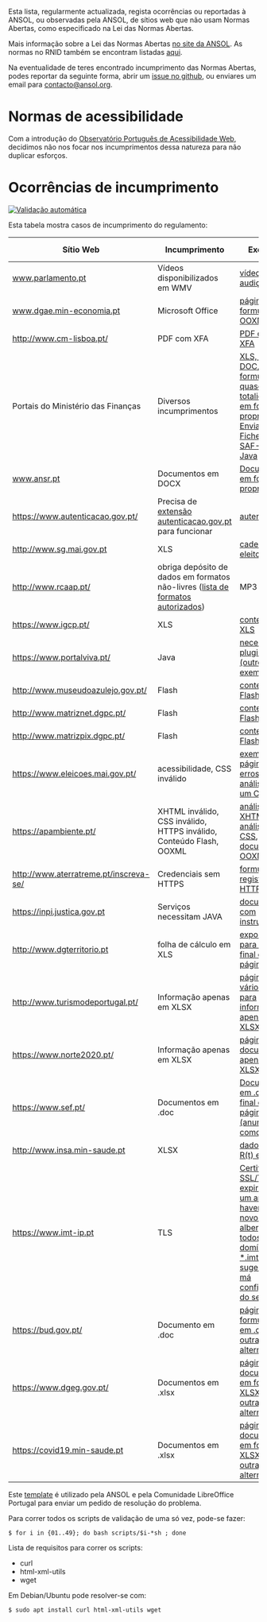 Esta lista, regularmente actualizada, regista ocorrências ou reportadas à ANSOL, ou observadas pela ANSOL, de sítios web que não usam Normas Abertas, como especificado na Lei das Normas Abertas.

Mais informação sobre a Lei das Normas Abertas [no site da ANSOL](https://ansol.org/iniciativas/monitorizacao-rnid/). As normas no RNID também se encontram listadas [aqui](RNID.md).

Na eventualidade de teres encontrado incumprimento das Normas Abertas, podes reportar da seguinte forma, abrir um [issue no github](https://github.com/marado/RNID/issues/new/choose), ou enviares um email para [contacto@ansol.org](mailto:contacto@ansol.org).

# Normas de acessibilidade

Com a introdução do [Observatório Português de Acessibilidade
Web](https://observatorio.acessibilidade.gov.pt/), decidimos não nos focar nos
incumprimentos dessa natureza para não duplicar esforços.


# Ocorrências de incumprimento

[![Validação automática](https://github.com/marado/RNID/actions/workflows/scripts.yml/badge.svg)](https://github.com/marado/RNID/actions/workflows/scripts.yml)

Esta tabela mostra casos de incumprimento do regulamento:

| Sítio Web                                    | Incumprimento                                                                                                                      | Exemplo                                                                                                                                                                                                                                                                                                                                                                                                                                                                                           | Última avaliação | Pedido de Resolução |
| -------------------------------------------- | ---------------------------------------------------------------------------------------------------------------------------------- | ------------------------------------------------------------------------------------------------------------------------------------------------------------------------------------------------------------------------------------------------------------------------------------------------------------------------------------------------------------------------------------------------------------------------------------------------------------------------------------------------- | ---------------- | ------------------- |
| www.parlamento.pt                            | Vídeos disponibilizados em WMV                                                                                                     | [vídeo de audição](http://www.parlamento.pt/ActividadeParlamentar/Paginas/DetalheAudiencia.aspx?BID=99371)                                                                                                                                                                                                                                                                                                                                                                                        | 2022/05/20 | 2015/03/25          |
| www.dgae.min-economia.pt                     | Microsoft Office                                                                                                                   | [página com formulários OOXML](http://www.dgae.gov.pt/documentacao-/formularios.aspx)                                                                                                                                                                                                                                                                                                                                                                                                             | 2022/05/20 | 2015/03/25          |
| http://www.cm-lisboa.pt/                     | PDF com XFA                                                                                                                        | [PDF com XFA](http://www.cm-lisboa.pt/fileadmin/DOCS/Formularios/transversais/CML_participacao_ocorrencia.pdf)                                                                                                                                                                                                                                                                                                                                                                                    | 2022/05/20 | 2019/04/23          |
| Portais do Ministério das Finanças           | Diversos incumprimentos                                                                                                            | [XLS, XLSX e DOC](http://info.portaldasfinancas.gov.pt/pt/apoio_contribuinte/tabela_ret_doclib/), [lista de formulários, quase na totalidade em formatos proprietários](http://info-aduaneiro.portaldasfinancas.gov.pt/pt/publicacoes_formularios/formularios/Pages/formularios.aspx), [Enviar Ficheiro SAF-T exige Java](https://faturas.portaldasfinancas.gov.pt/enviarSaftAppletForm.action) | 2022/05/20 | 2017/03/25          |
| www.ansr.pt                                  | Documentos em DOCX                                                                                                                 | [Documentos em formato proprietário](http://www.ansr.pt/Contraordenacoes/Formularios/Pages/default.aspx)                                                                                                                                                                                                                                                                                                                                                                                          | 2022/05/20 | 2015/04/14          |
| https://www.autenticacao.gov.pt/             | Precisa de [extensão autenticacao.gov.pt](https://autenticacao.gov.pt/fa/ajuda/autenticacaogovpt.aspx#installAgent) para funcionar | [autenticação](https://www.autenticacao.gov.pt/web/guest/cartao-cidadao/autenticacao)                                                                                                                                                                                                                                                                                                                                                                                                                      | 2022/05/20 |                     |
| http://www.sg.mai.gov.pt                     | XLS                                                                                                                                | [cadernos eleitorais](http://www.sg.mai.gov.pt/AdministracaoEleitoral/RecenseamentoEleitoral/ResultadosRecenseamento/Paginas/default.aspx)                                                                                                                                                                                                                                                                                                                                                        | 2022/05/20 | 2016/01/28          |
| http://www.rcaap.pt/                         | obriga depósito de dados em formatos não-livres ([lista de formatos autorizados](https://dre.pt/application/conteudo/72779297))    | MP3                                                                                                                                                                                                                                                                                                                                                                                                                                                                                               | 2022/05/20 |                     |
| https://www.igcp.pt/                         | XLS                                                                                                                                | [conteúdo em XLS](https://www.igcp.pt/pt/gca/?id=80)                                                                                                                                                                                                                                                                                                                                                                                                                                              | 2022/05/20 | 2019/05/14          |
| https://www.portalviva.pt/                   | Java                                                                                                                               | [necessita plugin JAVA](https://www.portalviva.pt/lx/pt/myvivaclient/client-account-area/loads/new-load.aspx) [(outro exemplo)](https://www.portalviva.pt/lx/pt/public/client-register-modes.aspx)                                                                                                                                                                                                                                                                                                | 2022/05/20 | 2020/05/04          |
| http://www.museudoazulejo.gov.pt/            | Flash                                                                                                                              | [conteúdo Flash](http://www.museudoazulejo.gov.pt/)                                                                                                                                                                                                                                                                                                                                                                                                                                               | 2022/05/12 | 2019/07/30          |
| http://www.matriznet.dgpc.pt/                | Flash                                                                                                                              | [conteúdo Flash](http://www.matriznet.dgpc.pt/)                                                                                                                                                                                                                                                                                                                                                                                                                                                   | 2022/05/20 | 2021/10/24          |
| http://www.matrizpix.dgpc.pt/                | Flash                                                                                                                              | [conteúdo Flash](http://www.matrizpix.dgpc.pt/)                                                                                                                                                                                                                                                                                                                                                                                                                                                   | 2022/05/20 | 2021/10/24          |
| https://www.eleicoes.mai.gov.pt/             | acessibilidade, CSS inválido                                                                                                       | [exemplo de página com erros WCAG](https://www.eleicoes.mai.gov.pt/europeias2019/estrangeiro.html), [análise de um CSS](https://jigsaw.w3.org/css-validator/validator?uri=https%3A%2F%2Fwww.eleicoes.mai.gov.pt%2Fautarquicas2017%2F&profile=css3svg&usermedium=all&warning=1&vextwarning=&lang=en)                                                                                                                                                                                               | 2022/05/20 |                     |
| https://apambiente.pt/                       | XHTML inválido, CSS inválido, HTTPS inválido, Conteúdo Flash, OOXML                                                                | [análise do XHTML](https://validator.w3.org/check?uri=https%3A%2F%2Fsnirh.apambiente.pt&charset=%28detect+automatically%29&doctype=Inline&group=0), [análise do CSS](https://jigsaw.w3.org/css-validator/validator?uri=https%3A%2F%2Fsnirh.apambiente.pt&profile=css3&usermedium=all&warning=1&vextwarning=&lang=en), [documentos OOXML](https://apambiente.pt/residuos/fluxos-especificos-de-residuos)                                                                                           | 2022/05/20 | 2020/05/16          |
| http://www.aterratreme.pt/inscreva-se/       | Credenciais sem HTTPS                                                                                                              | [formulário de registo em HTTPS](http://www.aterratreme.pt/inscreva-se/)                                                                                                                                                                                                                                                                                                                                                                                                                          | 2022/05/20 | 2022/02/22          |
| https://inpi.justica.gov.pt                  | Serviços necessitam JAVA                                                                                                           | [documento com instruções](https://servicosonline.inpi.pt/registos/guia_certificado.pdf)                                                                                                                                                                                                                                                                                                                                                                                                          | 2022/05/20 |                     |
| http://www.dgterritorio.pt                   | folha de cálculo em XLS                                                                                                            | [exportação para XLS no final da página](http://tcp.dgterritorio.gov.pt/procurar)                                                                                                                                                                                                                                                                                                                                                                                                                 | 2022/05/20 |                     |
| http://www.turismodeportugal.pt/             | Informação apenas em XLSX                                                                                                          | [página com vários links para informação apenas em XLSX](http://business.turismodeportugal.pt/pt/Planear_Iniciar/Licenciamento_Registo_da_Atividade/Empreendimentos_Turisticos/Paginas/classificacao-et.aspx)                                                                                                                                                                                                                                                                                     | 2022/04/26 | 2022/02/22          |
| https://www.norte2020.pt/                    | Informação apenas em XLSX                                                                                                          | [página com documento apenas em XLSX](https://www.norte2020.pt/investimento-municipal)                                                                                                                                                                                                                                                                                                                                                                                                            | 2022/05/20 | 2019/10/29          |
| https://www.sef.pt/                          | Documentos em .doc                                                                                                                 | [Documentos em .doc no final da página (anunciados como .pdf)](https://www.sef.pt/pt/pages/conteudo-detalhe.aspx?nID=73)                                                                                                                                                                                                                                                                                                                                                                          | 2022/05/20 |                     |
| http://www.insa.min-saude.pt                 | XLSX                                                                                                                               | [dados do R(t) em XLSX](http://www.insa.min-saude.pt/category/areas-de-atuacao/epidemiologia/covid-19-curva-epidemica-e-parametros-de-transmissibilidade/)                                                                                                                                                                                                                                                                                                                                        | 2022/05/01 | 2021/03/12          |
| https://www.imt-ip.pt                        | TLS                                                                                                                                | [Certificado SSL/TLS expirado há um ano, havendo um novo que alberga todos os domínios \*.imt-ip.pt - sugerindo má configuração do servidor](https://www.imt-ip.pt/sites/IMTT/Portugues/Formularios/Documents/Mod9IMT.pdf)                                                                                                                                                                                                                                                                        | 2022/05/20 |                     |
| https://bud.gov.pt/ | Documento em .doc | [página com formulário em .doc, sem outra alternativa](https://bud.gov.pt/ddn/dispensa/requerer.html) | 2022/05/20 ||
| https://www.dgeg.gov.pt/ | Documentos em .xlsx | [página com documentos em formato XLSX, sem outra alternativa](https://www.dgeg.gov.pt/pt/estatistica/energia/petroleo-e-derivados/vendas-mensais/) | 2022/05/01 ||
| https://covid19.min-saude.pt | Documentos em .xlsx | [página com documentos em formato XLSX, sem outra alternativa](https://covid19.min-saude.pt/numero-de-novos-casos-e-obitos-por-dia) | 2022/04/24 ||

Este [template](template.txt) é utilizado pela ANSOL e pela Comunidade LibreOffice Portugal para enviar um pedido de resolução do problema.

Para correr todos os scripts de validação de uma só vez, pode-se fazer:
```
$ for i in {01..49}; do bash scripts/$i-*sh ; done
```

Lista de requisitos para correr os scripts:
* curl
* html-xml-utils
* wget

Em Debian/Ubuntu pode resolver-se com:
```
$ sudo apt install curl html-xml-utils wget
```
